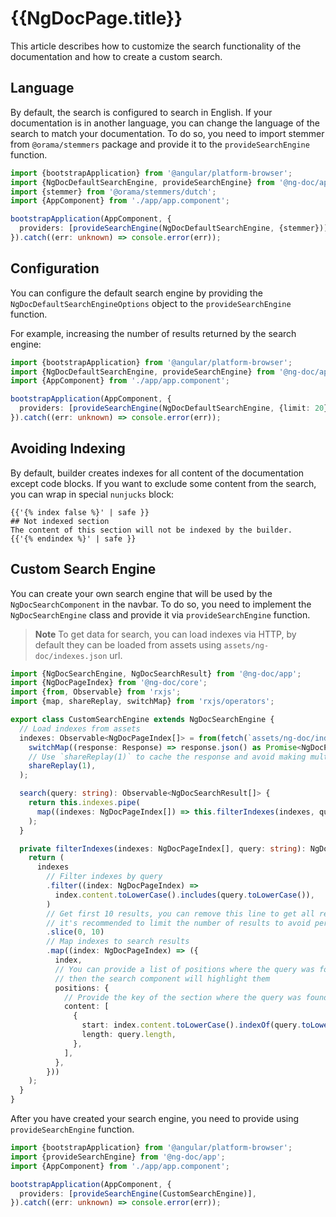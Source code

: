 # {{NgDocPage.title}}

This article describes how to customize the search functionality of the documentation
and how to create a custom search.

## Language

By default, the search is configured to search in English. If your documentation is in another
language, you can change the language of the search to match your documentation.
To do so, you need to import stemmer from `@orama/stemmers` package and provide it to the
`provideSearchEngine` function.

```ts name="main.ts" {3,7}
import {bootstrapApplication} from '@angular/platform-browser';
import {NgDocDefaultSearchEngine, provideSearchEngine} from '@ng-doc/app';
import {stemmer} from '@orama/stemmers/dutch';
import {AppComponent} from './app/app.component';

bootstrapApplication(AppComponent, {
  providers: [provideSearchEngine(NgDocDefaultSearchEngine, {stemmer})],
}).catch((err: unknown) => console.error(err));
```

## Configuration

You can configure the default search engine by providing the `NgDocDefaultSearchEngineOptions`
object to the `provideSearchEngine` function.

For example, increasing the number of results returned by the search engine:

```ts name="main.ts" {6}
import {bootstrapApplication} from '@angular/platform-browser';
import {NgDocDefaultSearchEngine, provideSearchEngine} from '@ng-doc/app';
import {AppComponent} from './app/app.component';

bootstrapApplication(AppComponent, {
  providers: [provideSearchEngine(NgDocDefaultSearchEngine, {limit: 20})],
}).catch((err: unknown) => console.error(err));
```

## Avoiding Indexing

By default, builder creates indexes for all content of the documentation except code blocks.
If you want to exclude some content from the search, you can wrap in special `nunjucks` block:

```twig name="index.md"
{{'{% index false %}' | safe }}
## Not indexed section
The content of this section will not be indexed by the builder.
{{'{% endindex %}' | safe }}
```

## Custom Search Engine

You can create your own search engine that will be used by the `NgDocSearchComponent` in the navbar.
To do so, you need to implement the `NgDocSearchEngine` class and provide it via
`provideSearchEngine` function.

> **Note**
> To get data for search, you can load indexes via HTTP, by default they can be loaded from assets
> using `assets/ng-doc/indexes.json` url.

```ts name="custom-search-engine.ts"
import {NgDocSearchEngine, NgDocSearchResult} from '@ng-doc/app';
import {NgDocPageIndex} from '@ng-doc/core';
import {from, Observable} from 'rxjs';
import {map, shareReplay, switchMap} from 'rxjs/operators';

export class CustomSearchEngine extends NgDocSearchEngine {
  // Load indexes from assets
  indexes: Observable<NgDocPageIndex[]> = from(fetch(`assets/ng-doc/indexes.json`)).pipe(
    switchMap((response: Response) => response.json() as Promise<NgDocPageIndex[]>),
    // Use `shareReplay(1)` to cache the response and avoid making multiple requests
    shareReplay(1),
  );

  search(query: string): Observable<NgDocSearchResult[]> {
    return this.indexes.pipe(
      map((indexes: NgDocPageIndex[]) => this.filterIndexes(indexes, query)),
    );
  }

  private filterIndexes(indexes: NgDocPageIndex[], query: string): NgDocSearchResult[] {
    return (
      indexes
        // Filter indexes by query
        .filter((index: NgDocPageIndex) =>
          index.content.toLowerCase().includes(query.toLowerCase()),
        )
        // Get first 10 results, you can remove this line to get all results
        // it's recommended to limit the number of results to avoid performance issues
        .slice(0, 10)
        // Map indexes to search results
        .map((index: NgDocPageIndex) => ({
          index,
          // You can provide a list of positions where the query was found in the title
          // then the search component will highlight them
          positions: {
            // Provide the key of the section where the query was found and it's position
            content: [
              {
                start: index.content.toLowerCase().indexOf(query.toLowerCase()),
                length: query.length,
              },
            ],
          },
        }))
    );
  }
}
```

After you have created your search engine, you need to provide using `provideSearchEngine` function.

```ts name="main.ts" {11}
import {bootstrapApplication} from '@angular/platform-browser';
import {provideSearchEngine} from '@ng-doc/app';
import {AppComponent} from './app/app.component';

bootstrapApplication(AppComponent, {
  providers: [provideSearchEngine(CustomSearchEngine)],
}).catch((err: unknown) => console.error(err));
```

